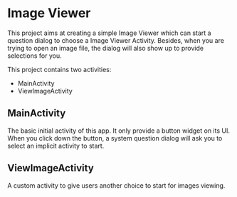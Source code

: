 # Image Viewer

This project aims at creating a simple Image Viewer which can start a question dialog to choose a Image Viewer Activity. Besides, when you are trying to open an image file, the dialog will also show up to provide selections for you.

This project contains two activities:

- MainActivity
- ViewImageActivity

## MainActivity

The basic initial activity of this app. It only provide a button widget on its UI. When you click down the button, a system question dialog will ask you to select an implicit activity to start.

## ViewImageActivity

A custom activity to give users another choice to start for images viewing.